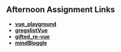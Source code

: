 ## Afternoon Assignment Links

* **[vue_playground](https://github.com/AJVancattenburch/vue-playground)**
* **[gregslistVue](https://github.com/AJVancattenburch/gregslistVue)**
* **[gifted_re-vue](https://github.com/AJVancattenburch/gifted_re-vue)**
* **[mindBloggle](https://github.com/AJVancattenburch/mindBloggle)**

